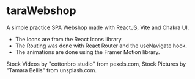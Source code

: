 # taraWebshop

A simple practice SPA Webshop made with ReactJS, Vite and Chakra UI.

- The Icons are from the React Icons library.
- The Routing was done with React Router and the useNavigate hook.
- The animations are done using the Framer Motion library.

Stock Videos by "cottonbro studio" from pexels.com,
Stock Pictures by "Tamara Bellis" from unsplash.com.
